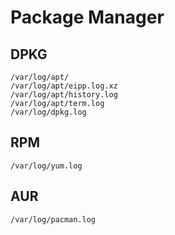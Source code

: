 # Package Manager

## DPKG

```
/var/log/apt/
/var/log/apt/eipp.log.xz
/var/log/apt/history.log
/var/log/apt/term.log
/var/log/dpkg.log
```

## RPM

```
/var/log/yum.log
```

## AUR

```
/var/log/pacman.log
```